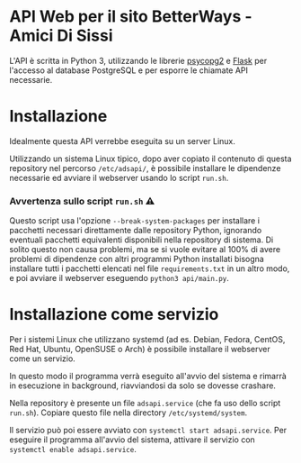 # API Web per il sito BetterWays - Amici Di Sissi

L'API è scritta in Python 3, utilizzando le librerie [psycopg2](https://github.com/psycopg/psycopg2) e [Flask](https://github.com/pallets/flask) per l'accesso al database PostgreSQL e per esporre le chiamate API necessarie.

# Installazione

Idealmente questa API verrebbe eseguita su un server Linux.

Utilizzando un sistema Linux tipico, dopo aver copiato il contenuto di questa repository nel percorso `/etc/adsapi/`, è possibile installare le dipendenze necessarie ed avviare il webserver usando lo script `run.sh`. 

### Avvertenza sullo script `run.sh` ⚠️
Questo script usa l'opzione `--break-system-packages` per installare i pacchetti necessari direttamente dalle repository Python, ignorando eventuali pacchetti equivalenti disponibili nella repository di sistema. Di solito questo non causa problemi, ma se si vuole evitare al 100% di avere problemi di dipendenze con altri programmi Python installati bisogna installare tutti i pacchetti elencati nel file `requirements.txt` in un altro modo, e poi avviare il webserver eseguendo `python3 api/main.py`.

# Installazione come servizio

Per i sistemi Linux che utilizzano systemd (ad es. Debian, Fedora, CentOS, Red Hat, Ubuntu, OpenSUSE o Arch) è possibile installare il webserver come un servizio.

In questo modo il programma verrà eseguito all'avvio del sistema e rimarrà in esecuzione in background, riavviandosi da solo se dovesse crashare.

Nella repository è presente un file `adsapi.service` (che fa uso dello script `run.sh`). Copiare questo file nella directory `/etc/systemd/system`.

Il servizio può poi essere avviato con `systemctl start adsapi.service`. Per eseguire il programma all'avvio del sistema, attivare il servizio con `systemctl enable adsapi.service`.